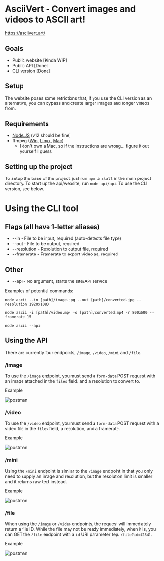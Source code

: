 # AsciiVert - Convert images and videos to ASCII art!

https://asciivert.art/

## Goals

* Public website [Kinda WIP]
* Public API [Done]
* CLI version [Done]

## Setup

The website poses some retrictions that, if you use the CLI version as an alternative, you can bypass and create larger images and longer videos from.

## Requirements

* [Node.JS](https://nodejs.org/en/) (v12 should be fine)
* ffmpeg ([Win](https://windowsloop.com/install-ffmpeg-windows-10/), [Linux](https://www.ostechnix.com/install-ffmpeg-linux/), [Mac](https://sites.duke.edu/ddmc/2013/12/30/install-ffmpeg-on-a-mac/))
  * I don't own a Mac, so if the instructions are wrong... figure it out yourself I guess

## Setting up the project

To setup the base of the project, just run `npm install` in the main project directory.
To start up the api/website, run `node api/api`.
To use the CLI version, see below.

# Using the CLI tool

## Flags (all have 1-letter aliases)

* --in - File to be input, required (auto-detects file type)
* --out - File to be output, required
* --resolution - Resolution to output file, required
* --framerate - Framerate to export video as, required

## Other

* --api - No argument, starts the site/API service

Examples of potential commands:

`node ascii --in [path]/image.jpg --out [path]/converted.jpg --resolution 1920x1080`

`node ascii -i [path]/video.mp4 -o [path]/converted.mp4 -r 800x600 --framerate 15`

`node ascii --api`

## Using the API

There are currently four endpoints, `/image`, `/video`, `/mini` and `/file`.

### /image
To use the `/image` endpoint, you must send a `form-data` POST request with an image attached in the `files` field, and a resolution to convert to.

Example:

![postman](https://i.paste.pics/5a00b4edf2b8f6ff3020ec21da21bdb5.png?trs=7c74ea5877599d9b712bc0a138239b8f75236e1ccae520c4cb95ae3fa4bf98ff)

### /video

To use the `/video` endpoint, you must send a `form-data` POST request with a video file in the `files` field, a resolution, and a framerate.

Example:

![postman](https://user-images.githubusercontent.com/25207995/87893157-dec66000-c9f3-11ea-8780-76aac017c9b1.png)

### /mini

Using the `/mini` endpoint is similar to the `/image` endpoint in that you only need to supply an image and resolution, but the resolution limit is smaller and it returns raw text instead.

Example:

![postman](https://user-images.githubusercontent.com/25207995/87893303-5d230200-c9f4-11ea-9dc0-1c7d9d8b24c9.png)

### /file

When using the `/image` or `/video` endpoints, the request will immediately return a file ID. While the file may not be ready immediately, when it is, you can GET the `/file` endpoint with a `id` URI parameter (eg. `/file?id=1234`).

Example:

![postman](https://user-images.githubusercontent.com/25207995/87893495-f0f4ce00-c9f4-11ea-9596-c6a905a3bcce.png)
